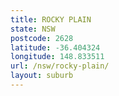 ```yaml
---
title: ROCKY PLAIN
state: NSW
postcode: 2628
latitude: -36.404324
longitude: 148.833511
url: /nsw/rocky-plain/
layout: suburb
---
```

